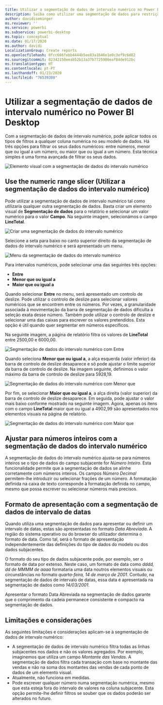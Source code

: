 ```yaml
---
title: Utilizar a segmentação de dados de intervalo numérico no Power BI Desktop
description: Saiba como utilizar uma segmentação de dados para restrição a intervalos numéricos no Power BI Desktop
author: davidiseminger
ms.reviewer: ''
ms.service: powerbi
ms.subservice: powerbi-desktop
ms.topic: conceptual
ms.date: 01/17/2020
ms.author: davidi
LocalizationGroup: Create reports
ms.openlocfilehash: 0fcc666febb4444b5ee83a1646e1e0c3ef9c6d82
ms.sourcegitcommit: 02342150eeab52b13a37b7725900eaf84de912bc
ms.translationtype: HT
ms.contentlocale: pt-PT
ms.lasthandoff: 01/23/2020
ms.locfileid: "76539308"
---
```

# <a name="use-the-numeric-range-slicer-in-power-bi-desktop"></a>Utilizar a segmentação de dados de intervalo numérico no Power BI Desktop

Com a segmentação de dados de intervalo numérico, pode aplicar todos os tipos de filtros a qualquer coluna numérica no seu modelo de dados. Há três opções para filtrar os seus dados numéricos: entre números, menor que ou igual a um número, ou maior que ou igual a um número. Esta técnica simples é uma forma avançada de filtrar os seus dados.

![Elemento visual com a segmentação de dados do intervalo numérico](media/desktop-slicer-numeric-range/desktop-slicer-numeric-range-0.png)

## <a name="use-the-numeric-range-slicer"></a>Use the numeric range slicer (Utilizar a segmentação de dados do intervalo numérico)

Pode utilizar a segmentação de dados de intervalo numérico tal como utilizaria qualquer outra segmentação de dados. Basta criar um elemento visual de **Segmentação de dados** para o relatório e selecionar um valor numérico para o valor **Campo**. Na seguinte imagem, selecionámos o campo **LineTotal**.

![Criar uma segmentação de dados do intervalo numérico](media/desktop-slicer-numeric-range/desktop-slicer-numeric-range-1-create.png)

Selecione a seta para baixo no canto superior direito da segmentação de dados do intervalo numérico e será apresentado um menu.

![Menu da segmentação de dados do intervalo numérico](media/desktop-slicer-numeric-range/desktop-slicer-numeric-range-2-between.png)

Para intervalos numéricos, pode selecionar uma das seguintes três opções:

* **Entre**
* **Menor que ou igual a**
* **Maior que ou igual a**

Quando selecionar **Entre** no menu, será apresentado um controlo de deslize. Pode utilizar o controlo de deslize para selecionar valores numéricos que se encontrem entre os números. Por vezes, a granularidade associada à movimentação da barra de segmentação de dados dificulta a seleção exata desse número. Também pode utilizar o controlo de deslize e selecionar uma das caixas para escrever os valores pretendidos. Esta opção é útil quando quer segmentar em números específicos.

Na seguinte imagem, a página de relatório filtra os valores de **LineTotal** entre 2500,00 e 6000,00.

![Segmentação de dados do intervalo numérico com Entre](media/desktop-slicer-numeric-range/desktop-slicer-numeric-range-3-between-range.png)

Quando seleciona **Menor que ou igual a**, a alça esquerda (valor inferior) da barra de controlo de deslize desaparece e só pode ajustar o limite superior da barra de controlo de deslize. Na imagem seguinte, definimos o valor máximo da barra de controlo de deslize para 5928,19.

![Segmentação de dados do intervalo numérico com Menor que](media/desktop-slicer-numeric-range/desktop-slicer-numeric-range-4-less-than.png)

Por fim, se selecionar **Maior que ou igual a**, a alça direita (valor superior) da barra de controlo de deslize desaparece. Em seguida, pode ajustar o valor mais baixo conforme mostrado na seguinte imagem. Agora, apenas os itens com o campo **LineTotal** maior que ou igual a 4902,99 são apresentados nos elementos visuais na página de relatório.

![Segmentação de dados do intervalo numérico com Maior que](media/desktop-slicer-numeric-range/desktop-slicer-numeric-range-5-greater-than.png)

## <a name="snap-to-whole-numbers-with-the-numeric-range-slicer"></a>Ajustar para números inteiros com a segmentação de dados do intervalo numérico

A segmentação de dados do intervalo numérico ajusta-se para números inteiros se o tipo de dados do campo subjacente for *Número Inteiro*. Esta funcionalidade permite que a segmentação de dados se alinhe corretamente com números inteiros. Os campos *Número Decimal* permitem-lhe introduzir ou selecionar frações de um número. A formatação definida na caixa de texto corresponde à formatação definida no campo, mesmo que possa escrever ou selecionar números mais precisos.

## <a name="display-formatting-with-the-date-range-slicer"></a>Formato de apresentação com a segmentação de dados de intervalo de datas

Quando utiliza uma segmentação de dados para apresentar ou definir um intervalo de datas, estas são apresentadas no formato *Data Abreviada*. A região do sistema operativo ou do browser do utilizador determina o formato de data. Como tal, será o formato de apresentação independentemente das definições do tipo de dados do modelo ou dos dados subjacentes.

O formato do seu tipo de dados subjacente pode, por exemplo, ser o formato de data por extenso. Neste caso, um formato de data como *dddd, dd de MMMM de aaaa* formataria uma data noutros elementos visuais ou circunstâncias no formato *quarta-feira, 14 de março de 2001*. Contudo, na segmentação de dados de intervalo de datas, essa data é apresentada na segmentação de dados como *14/03/2001*.

Apresentar o formato Data Abreviada na segmentação de dados garante que o comprimento da cadeia permanece consistente e compacto na segmentação de dados.

## <a name="limitations-and-considerations"></a>Limitações e considerações

As seguintes limitações e considerações aplicam-se à segmentação de dados de intervalo numérico:

* A segmentação de dados de intervalo numérico filtra todas as linhas subjacentes nos dados e não os valores agregados. Por exemplo, imaginemos que utiliza um campo *Montante das Vendas*. A segmentação de dados filtra cada transação com base no montante das vendas e não na soma dos montantes das vendas de cada ponto de dados de um elemento visual.
* Atualmente, não funciona em medidas.
* Pode escrever qualquer número numa segmentação numérica, mesmo que esta esteja fora do intervalo de valores na coluna subjacente. Esta opção permite-lhe definir filtros se souber que os dados poderão ser alterados no futuro.
